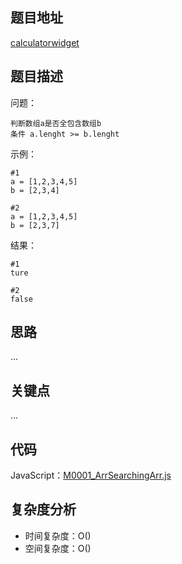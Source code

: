 <!--
 * @Date        : 2020-05-02 22:22:31
 * @LastEditors : anlzou
 * @Github      : https://github.com/anlzou
 * @LastEditTime: 2020-05-02 22:59:51
 * @FilePath    : \algorithm\problems\M0001_ArrSearchingArr.md
 * @Describe    : 
 -->
## 题目地址

[calculatorwidget](https://anlzou.gitee.io/calculatorwidget)

## 题目描述

问题：
```
判断数组a是否全包含数组b
条件 a.lenght >= b.lenght
```
示例：
```
#1
a = [1,2,3,4,5]
b = [2,3,4]

#2
a = [1,2,3,4,5]
b = [2,3,7]
```
结果：
```
#1
ture

#2
false
```

## 思路
...

## 关键点
...

## 代码
JavaScript：[M0001_ArrSearchingArr.js](./../code/M0001_ArrSearchingArr.js)

## 复杂度分析

- 时间复杂度：O()
- 空间复杂度：O()